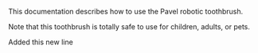 This documentation describes how to use the Pavel robotic
toothbrush.

Note that this toothbrush is totally safe to use for children, 
adults, or pets.

Added this new line